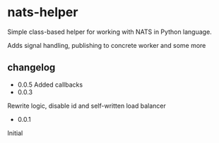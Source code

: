 # nats-helper
Simple class-based helper for working with NATS in Python language.

Adds signal handling, publishing to concrete worker and some more

## changelog
- 0.0.5 Added callbacks
- 0.0.3 

Rewrite logic, disable id and self-written load balancer

- 0.0.1 

Initial